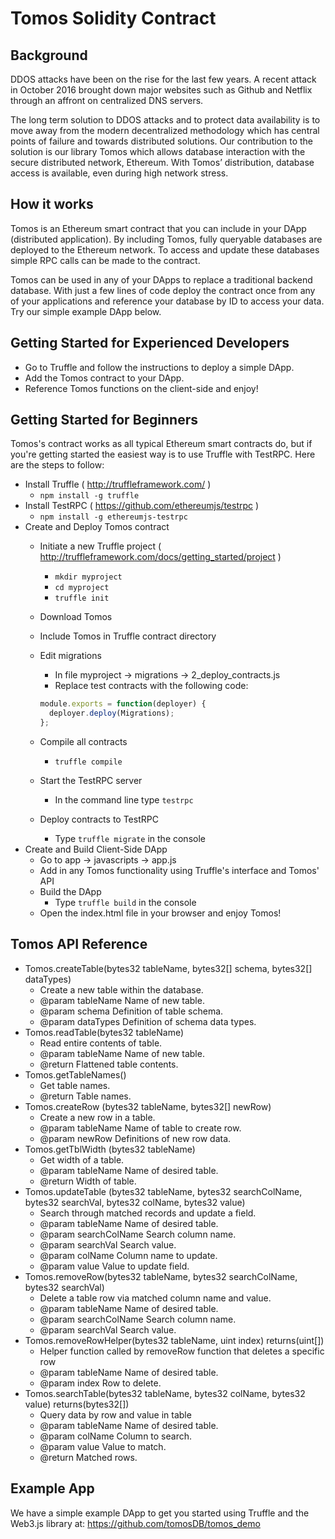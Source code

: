 # Tomos Solidity Contract

## Background

DDOS attacks have been on the rise for the last few years. A recent attack in October 2016 brought down major websites such as Github and Netflix through an affront on centralized DNS servers. 

The long term solution to DDOS attacks and to protect data availability is to move away from the modern decentralized methodology which has central points of failure and towards distributed solutions. Our contribution to the solution is our library Tomos which allows database interaction with the secure distributed network, Ethereum. With Tomos’ distribution, database access is available, even during high network stress.

## How it works 

Tomos is an Ethereum smart contract that you can include in your DApp (distributed application). By including Tomos, fully queryable databases are deployed to the Ethereum network. To access and update these databases simple RPC calls can be made to the contract.

Tomos can be used in any of your DApps to replace a traditional backend database. With just a few lines of code deploy the contract once from any of your applications and reference your database by ID to access your data. Try our simple example DApp below.

## Getting Started for Experienced Developers
* Go to Truffle and follow the instructions to deploy a simple DApp.
* Add the Tomos contract to your DApp.
* Reference Tomos functions on the client-side and enjoy!

## Getting Started for Beginners
Tomos's contract works as all typical Ethereum smart contracts do, but if you're getting started the easiest way is to use Truffle with TestRPC. Here are the steps to follow:
* Install Truffle ( http://truffleframework.com/ )
  * `npm install -g truffle`
* Install TestRPC ( https://github.com/ethereumjs/testrpc )
  * `npm install -g ethereumjs-testrpc`
* Create and Deploy Tomos contract
  * Initiate a new Truffle project ( http://truffleframework.com/docs/getting_started/project )
    * `mkdir myproject`
    * `cd myproject`
    * `truffle init`
  * Download Tomos
  * Include Tomos in Truffle contract directory
  * Edit migrations
    * In file myproject -> migrations -> 2_deploy_contracts.js
    * Replace test contracts with the following code:
    ```javascript 
    module.exports = function(deployer) {
      deployer.deploy(Migrations);
    };
    ```
      
  * Compile all contracts
    * `truffle compile`
  * Start the TestRPC server
    * In the command line type `testrpc`
  * Deploy contracts to TestRPC
    * Type `truffle migrate` in the console
* Create and Build Client-Side DApp
  * Go to app -> javascripts -> app.js
  * Add in any Tomos functionality using Truffle's interface and Tomos' API
  * Build the DApp
    * Type `truffle build` in the console
  * Open the index.html file in your browser and enjoy Tomos!

## Tomos API Reference
* Tomos.createTable(bytes32 tableName, bytes32[] schema, bytes32[] dataTypes)
  * Create a new table within the database.
   * @param tableName Name of new table.
   * @param schema Definition of table schema.
   * @param dataTypes Definition of schema data types.
* Tomos.readTable(bytes32 tableName)
  * Read entire contents of table.
   * @param tableName Name of new table.
   * @return Flattened table contents.
* Tomos.getTableNames()
  * Get table names.
   * @return Table names.
* Tomos.createRow (bytes32 tableName, bytes32[] newRow)
  * Create a new row in a table.
   * @param tableName Name of table to create row.
   * @param newRow Definitions of new row data.
* Tomos.getTblWidth (bytes32 tableName)
  * Get width of a table.
   * @param tableName Name of desired table.
   * @return Width of table.
* Tomos.updateTable (bytes32 tableName, bytes32 searchColName, bytes32 searchVal, bytes32 colName, bytes32 value)
  * Search through matched records and update a field.
   * @param tableName Name of desired table.
   * @param searchColName Search column name.
   * @param searchVal Search value.
   * @param colName Column name to update.
   * @param value Value to update field.
* Tomos.removeRow(bytes32 tableName, bytes32 searchColName, bytes32 searchVal)
  * Delete a table row via matched column name and value.
   * @param tableName Name of desired table.
   * @param searchColName Search column name.
   * @param searchVal Search value.
* Tomos.removeRowHelper(bytes32 tableName, uint index)  returns(uint[])
  * Helper function called by removeRow function that deletes a specific row
   * @param tableName Name of desired table.
   * @param index Row to delete.
* Tomos.searchTable(bytes32 tableName, bytes32 colName, bytes32 value) returns(bytes32[])
  * Query data by row and value in table
   * @param tableName Name of desired table.
   * @param colName Column to search.
   * @param value Value to match.
   * @return Matched rows.
   
## Example App
We have a simple example DApp to get you started using Truffle and the Web3.js library at:
https://github.com/tomosDB/tomos_demo